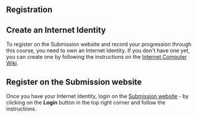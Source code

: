 ## Registration

## Create an Internet Identity
To register on the Submission website and record your progression through this course, you need to own an Internet Identity. If you don't have one yet, you can create one by following the instructions on the [Internet Computer Wiki](https://wiki.internetcomputer.org/wiki/How_to_create_an_Internet_Identity).


## Register on the Submission website
Once you have your Internet Identity, login on the [Submission website](https://www.motokobootcamp.com/) - by clicking on the **Login** button in the top right corner and follow the instructions.

